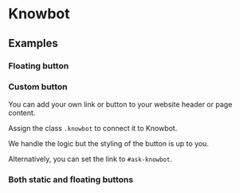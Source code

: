# Knowbot

## Examples

### Floating button

### Custom button

You can add your own link or button to your website header or page content.

Assign the class `.knowbot` to connect it to Knowbot.

We handle the logic but the styling of the button is up to you.

Alternatively, you can set the link to `#ask-knowbot`.

### Both static and floating buttons
